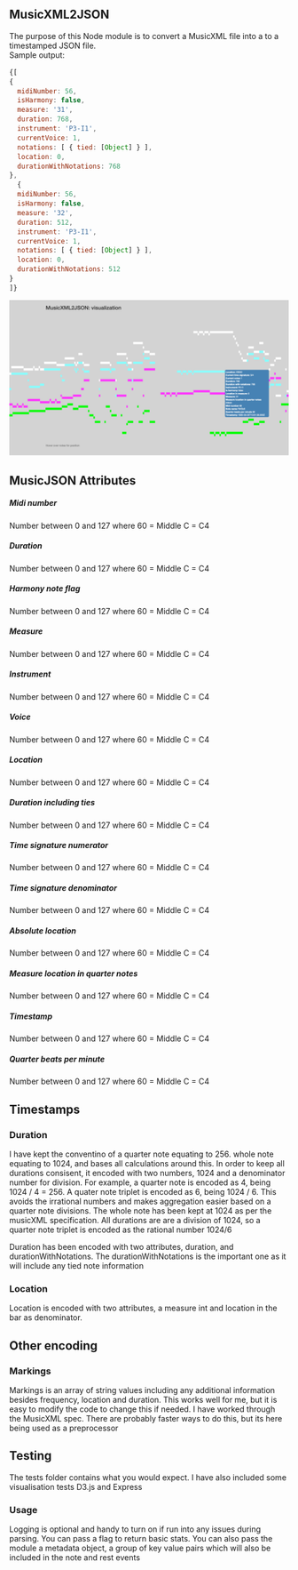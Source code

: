 <h2>MusicXML2JSON</h2>

<div>The purpose of this Node module is to convert a MusicXML file into a to a timestamped JSON file.</div>


<div>Sample output:</div>


```javascript
{[
{ 
  midiNumber: 56,
  isHarmony: false,
  measure: '31',
  duration: 768,
  instrument: 'P3-I1',
  currentVoice: 1,
  notations: [ { tied: [Object] } ],
  location: 0,
  durationWithNotations: 768 
},
  { 
  midiNumber: 56,
  isHarmony: false,
  measure: '32',
  duration: 512,
  instrument: 'P3-I1',
  currentVoice: 1,
  notations: [ { tied: [Object] } ],
  location: 0,
  durationWithNotations: 512
}
]}
```



<p align="center">
  <img src="data-visualisation/visualization.png" width="750"/>
 
</p>

<h2>MusicJSON Attributes</h2>

<h5>Midi number</h5>
<div>
   Number between 0 and 127 where 60 = Middle C = C4
</div>
<h5>Duration</h5>
<div>
   Number between 0 and 127 where 60 = Middle C = C4
</div>
<h5>Harmony note flag</h5>
<div>
   Number between 0 and 127 where 60 = Middle C = C4
</div>
<h5>Measure</h5>
<div>
   Number between 0 and 127 where 60 = Middle C = C4
</div>
<h5>Instrument</h5>
<div>
   Number between 0 and 127 where 60 = Middle C = C4
</div>
<h5>Voice</h5>
<div>
   Number between 0 and 127 where 60 = Middle C = C4
</div>
<h5>Location</h5>
<div>
   Number between 0 and 127 where 60 = Middle C = C4
</div>
<h5>Duration including ties</h5>
<div>
   Number between 0 and 127 where 60 = Middle C = C4
</div>
<h5>Time signature numerator</h5>
<div>
   Number between 0 and 127 where 60 = Middle C = C4
</div>

<h5>Time signature denominator</h5>
<div>
   Number between 0 and 127 where 60 = Middle C = C4
</div>
<h5>Absolute location</h5>
<div>
   Number between 0 and 127 where 60 = Middle C = C4
</div>
<h5>Measure location in quarter notes</h5>
<div>
   Number between 0 and 127 where 60 = Middle C = C4
</div>
<h5>Timestamp</h5>
<div>
   Number between 0 and 127 where 60 = Middle C = C4
</div>
<h5>Quarter beats per minute</h5>
<div>
   Number between 0 and 127 where 60 = Middle C = C4
</div>



<h2>Timestamps</h2>
<h3>Duration</h3>
<p>I have kept the conventino of a quarter note equating to 256.  whole note equating to 1024, and bases all calculations around this. In order to keep all durations consisent, it encoded with two numbers, 1024 and a denominator number for division. For example, a quarter note is encoded as 4, being 1024 / 4 = 256. A quater note triplet is encoded as 6, being 1024 / 6. This avoids the irrational numbers and makes aggregation easier based on a quarter note divisions. The whole note has been kept at 1024 as per the musicXML specification. All durations are are a division of 1024, so a quarter note triplet is encoded as the rational number 1024/6</p>
<p>Duration has been encoded with two attributes, duration, and durationWithNotations. The durationWithNotations is the important one as it will include any tied note information </p>
<h3>Location</h3>
<p>Location is encoded with two attributes, a measure int and location in the bar as denominator.</p>

<h2>Other encoding</h2>
<h3>Markings</h3>
<p>Markings is an array of string values including any additional information besides frequency, location and duration. This works well for me, but it is easy to modify the code to change this if needed. I have worked through the MusicXML spec. There are probably faster ways to do this, but its here being used as a preprocessor</p>

<h2>Testing</h2>
<p>The tests folder contains  what you would expect. I have also included some visualisation tests D3.js and Express</p>

<h3>Usage</h3>
<p>Logging is optional and handy to turn on if run into any issues during parsing. You can pass a flag to return basic stats. You can also pass the module a metadata object, a group of key value pairs which will also be included in the note and rest events </p>